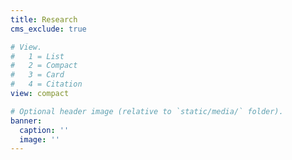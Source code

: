 ```yaml
---
title: Research
cms_exclude: true

# View.
#   1 = List
#   2 = Compact
#   3 = Card
#   4 = Citation
view: compact

# Optional header image (relative to `static/media/` folder).
banner:
  caption: ''
  image: ''
---
```

